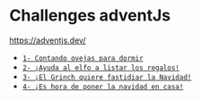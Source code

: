 
# Challenges adventJs 

<a href="https://adventjs.dev/" target="_blank">
    https://adventjs.dev/
</a>

- [`1- Contando ovejas para dormir`](docs/contandoOvejas.md)
- [`2- ¡Ayuda al elfo a listar los regalos!`](docs/ayudaAlElfo.md)
- [`3- ¡El Grinch quiere fastidiar la Navidad!`](docs/arreglarElLio.md)
- [`4- ¡Es hora de poner la navidad en casa!`](docs/arbolDeNavidad.md)